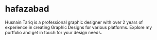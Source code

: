 # hafazabad
Husnain Tariq is a professional graphic designer with over 2 years of experience in creating Graphic Designs for various platforms. Explore my portfolio and get in touch for your design needs.
